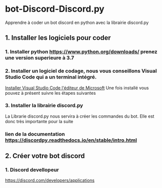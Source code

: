 # bot-Discord-Discord.py
Apprendre à coder un bot discord en python avec la librairie discord.py

## 1. Installer les logiciels pour coder

### 1. Installer python https://www.python.org/downloads/ prenez une version superieure à 3.7
### 2. Installer un logiciel de codage, nous vous conseillons Visual Studio Code qui a un terminal intégré.
[Installer Visual Studio Code l'éditeur de Microsoft](https://code.visualstudio.com/)
Une fois installé vous pouvez à présent suivre les étapes suivantes
### 3. Installer la librairie discord.py
La Librarie discord.py nous servira à créer les commandes du bot. Elle est donc très importante pour la suite
### lien de la documentation https://discordpy.readthedocs.io/en/stable/intro.html

## 2. Créer votre bot discord 

### 1. Discord devellopeur

https://discord.com/developers/applications
